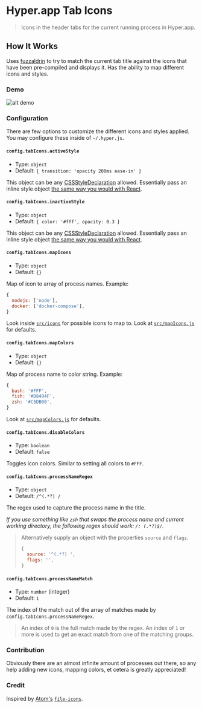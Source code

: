 # Hyper.app Tab Icons

> Icons in the header tabs for the current running process in Hyper.app.

## How It Works

Uses [fuzzaldrin][1] to try to match the current tab title against the icons
that have been pre-compiled and displays it. Has the ability to map different
icons and styles.

### Demo

![alt demo][2]

### Configuration

There are few options to customize the different icons and styles applied.
You may configure these inside of `~/.hyper.js`.

#### `config.tabIcons.activeStyle`

*   Type: `object`
*   Default: `{ transition: 'opacity 200ms ease-in' }`

This object can be any [CSSStyleDeclaration][3] allowed.
Essentially pass an inline style object [the same way you would with React][4].

#### `config.tabIcons.inactiveStyle`

*   Type: `object`
*   Default: `{ color: '#fff', opacity: 0.3 }`

This object can be any [CSSStyleDeclaration][3] allowed.
Essentially pass an inline style object [the same way you would with React][4].

#### `config.tabIcons.mapIcons`

*   Type: `object`
*   Default: `{}`

Map of icon to array of process names. Example:

```javascript
{
  nodejs: ['node'],
  docker: ['docker-compose'],
}
```

Look inside [`src/icons`][5] for possible icons to map to. Look at
[`src/mapIcons.js`][6] for defaults.

#### `config.tabIcons.mapColors`

*   Type: `object`
*   Default: `{}`

Map of process name to color string. Example:

```javascript
{
  bash: '#FFF',
  fish: '#D8494F',
  zsh: '#C5DB00',
}
```

Look at [`src/mapColors.js`][7] for defaults.

#### `config.tabIcons.disableColors`

* Type: `boolean`
* Default: `false`

Toggles icon colors. Similar to setting all colors to `#FFF`.

#### `config.tabIcons.processNameRegex`

* Type: `object`
* Default: `/^(.*?) /`

The regex used to capture the process name in the title.

_If you use something like `zsh` that swaps the process name and current working
directory, the following regex should work: `/: (.*?)$/`._

> Alternatively supply an object with the properties `source` and `flags`.
> ```js
> {
>   source: '^(.*?) ',
>   flags: '',
> }
> ```

#### `config.tabIcons.processNameMatch`

* Type: `number` (integer)
* Default: `1`

The index of the match out of the array of matches made by
`config.tabIcons.processNameRegex`.

> An index of `0` is the full match made by the regex. An index of `1` or more
> is used to get an exact match from one of the matching groups.

### Contribution

Obviously there are an almost infinite amount of processes out there, so any
help adding new icons, mapping colors, et cetera is greatly appreciated!

### Credit

Inspired by [Atom's][8] [`file-icons`][9].

[1]: https://github.com/atom/fuzzaldrin
[2]: http://i.giphy.com/pb6hCi4j0ErpC.gif
[3]: https://developer.mozilla.org/en-US/docs/Web/API/CSSStyleDeclaration/cssText
[4]: https://facebook.github.io/react/tips/inline-styles.html
[5]: https://github.com/dfrankland/hyper-tab-icons/tree/master/src/icons
[6]: https://github.com/dfrankland/hyper-tab-icons/tree/master/src/mapIcons.js
[7]: https://github.com/dfrankland/hyper-tab-icons/tree/master/src/mapColors.js
[8]: http://atom.io/
[9]: https://github.com/DanBrooker/file-icons

